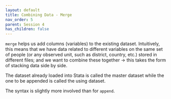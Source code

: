 ```yaml
---
layout: default
title: Combining Data - Merge
nav_order: 5
parent: Session 4
has_children: false
---
```


``merge`` helps us add columns (variables) to the existing dataset. Intuitively, this means that we have data related to different variables on the same set of people (or any observed unit, such as district, country, etc.) stored in different files; and we want to combine these together -> this takes the form of stacking data side by side. 

The dataset already loaded into Stata is called the master dataset while the one to be appended is called the using dataset.

The syntax is slightly more involved than for ``append``.  